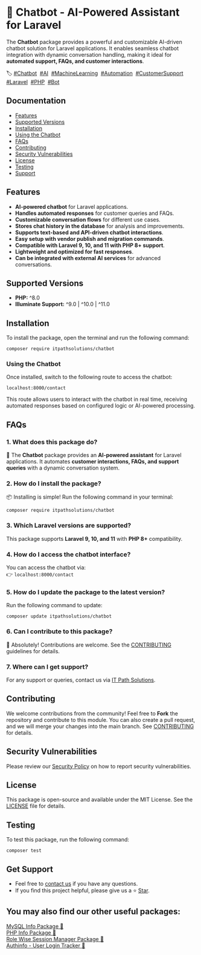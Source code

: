 # 🤖 Chatbot - AI-Powered Assistant for Laravel  

The **Chatbot** package provides a powerful and customizable AI-driven chatbot solution for Laravel applications. It enables seamless chatbot integration with dynamic conversation handling, making it ideal for **automated support, FAQs, and customer interactions**.   


<p>🏷️  
<a href="https://packagist.org/search/?tags=chatbot" target="_blank">#Chatbot</a>&nbsp;
<a href="https://packagist.org/search/?tags=ai" target="_blank">#AI</a>&nbsp;
<a href="https://packagist.org/search/?tags=machine-learning" target="_blank">#MachineLearning</a>&nbsp;
<a href="https://packagist.org/search/?tags=automation" target="_blank">#Automation</a>&nbsp;
<a href="https://packagist.org/search/?tags=customer-support" target="_blank">#CustomerSupport</a>&nbsp;
<a href="https://packagist.org/search/?tags=laravel" target="_blank">#Laravel</a>&nbsp;
<a href="https://packagist.org/search/?tags=php" target="_blank">#PHP</a>&nbsp;
<a href="https://packagist.org/search/?tags=bot" target="_blank">#Bot</a>&nbsp;
</p>

## Documentation  
- [Features](#features)  
- [Supported Versions](#supported-versions)  
- [Installation](#installation)  
- [Using the Chatbot](#using-the-chatbot)  
- [FAQs](#faqs)  
- [Contributing](#contributing)  
- [Security Vulnerabilities](#security-vulnerabilities)  
- [License](#license)  
- [Testing](#testing)  
- [Support](#get-support)  

## **Features**  
- **AI-powered chatbot** for Laravel applications.  
- **Handles automated responses** for customer queries and FAQs.  
- **Customizable conversation flows** for different use cases.  
- **Stores chat history in the database** for analysis and improvements.  
- **Supports text-based and API-driven chatbot interactions**.  
- **Easy setup with vendor publish and migration commands**.  
- **Compatible with Laravel 9, 10, and 11 with PHP 8+ support**.  
- **Lightweight and optimized for fast responses**.  
- **Can be integrated with external AI services** for advanced conversations.  

## **Supported Versions**  
- **PHP:** ^8.0  
- **Illuminate Support:** ^9.0 | ^10.0 | ^11.0  

## **Installation**  
To install the package, open the terminal and run the following command:  
<pre><code class="language-bash">composer require itpathsolutions/chatbot</code></pre>  

### **Using the Chatbot**  
Once installed, switch to the following route to access the chatbot:  
<pre><code class="language-bash">localhost:8000/contact</code></pre>  

This route allows users to interact with the chatbot in real time, receiving automated responses based on configured logic or AI-powered processing.  

## **FAQs**  

### 1. What does this package do?  
🚀 The **Chatbot** package provides an **AI-powered assistant** for Laravel applications. It automates **customer interactions, FAQs, and support queries** with a dynamic conversation system.  

### 2. How do I install the package?  
📦 Installing is simple! Run the following command in your terminal:  
<pre><code class="language-bash">composer require itpathsolutions/chatbot</code></pre>  

### 3. Which Laravel versions are supported?  
This package supports **Laravel 9, 10, and 11** with **PHP 8+** compatibility.   

### 4. How do I access the chatbot interface?  
You can access the chatbot via:  
👉 `localhost:8000/contact`  

### 5. How do I update the package to the latest version?  
Run the following command to update:  
<pre><code class="language-bash">composer update itpathsolutions/chatbot</code></pre>  

### 6. Can I contribute to this package?  
🤝 Absolutely! Contributions are welcome. See the [CONTRIBUTING](https://github.com/dhanikk/chatbot/blob/main/CONTRIBUTING.md) guidelines for details.  

### 7. Where can I get support?  
For any support or queries, contact us via [IT Path Solutions](https://www.itpathsolutions.com/contact-us/).  

## **Contributing**  
We welcome contributions from the community! Feel free to **Fork** the repository and contribute to this module. You can also create a pull request, and we will merge your changes into the main branch. See [CONTRIBUTING](https://github.com/dhanikk/chatbot/blob/main/CONTRIBUTING.md) for details.  

## **Security Vulnerabilities**  
Please review our [Security Policy](https://github.com/dhanikk/chatbot/security/policy) on how to report security vulnerabilities.  

## **License**  
This package is open-source and available under the MIT License. See the [LICENSE](https://github.com/dhanikk/chatbot/blob/main/LICENSE) file for details.  

## **Testing**  
To test this package, run the following command:  
<pre><code class="language-bash">composer test</code></pre>  

## **Get Support**  
- Feel free to [contact us](https://www.itpathsolutions.com/contact-us/) if you have any questions.  
- If you find this project helpful, please give us a ⭐ [Star](https://github.com/dhanikk/chatbot/stargazers).  

## **You may also find our other useful packages:**  
<a href="https://packagist.org/packages/itpathsolutions/mysqlinfo" target="_blank">MySQL Info Package 🚀</a>  
<a href="https://packagist.org/packages/itpathsolutions/phpinfo" target="_blank">PHP Info Package 🚀</a>  
<a href="https://packagist.org/packages/itpathsolutions/role-wise-session-manager" target="_blank">Role Wise Session Manager Package 🚀</a>    
<a href="https://packagist.org/packages/itpathsolutions/authinfo" target="_blank">Authinfo - User Login Tracker 🚀</a>  
